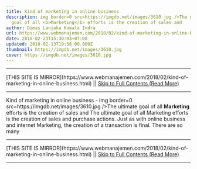 ```yaml
---
title: Kind of marketing in online business
description: img border=0 src=https://imgdb.net/images/3610.jpg />The ultimate
  goal of all <b>Marketing</b> efforts is the creation of sales and
author: Dimas Lanjaka Kumala Indra
url: https://www.webmanajemen.com/2018/02/kind-of-marketing-in-online-business.html
date: 2018-02-23T15:30:03+07:00
updated: 2018-02-13T19:58:00.000Z
thumbnail: https://imgdb.net/images/3610.jpg
cover: https://imgdb.net/images/3610.jpg
---
```


<hr/> [THIS SITE IS MIRROR](https://www.webmanajemen.com/2018/02/kind-of-marketing-in-online-business.html) || <a href="https://www.webmanajemen.com/2018/02/kind-of-marketing-in-online-business.html" rel="follow" class="button" id="read-more">Skip to Full Contents (Read More)</a> <hr/> Kind of marketing in online business - img border=0 src=https://imgdb.net/images/3610.jpg />The ultimate goal of all <b>Marketing</b> efforts is the creation of sales and The ultimate goal of all Marketing efforts is the creation of sales and purchase actions. Just as with online business and internet Marketing, the creation of a transaction is final. There are so many <hr/> [THIS SITE IS MIRROR](https://www.webmanajemen.com/2018/02/kind-of-marketing-in-online-business.html) || <a href="https://www.webmanajemen.com/2018/02/kind-of-marketing-in-online-business.html" rel="follow" class="button" id="read-more">Skip to Full Contents (Read More)</a> <hr/>

<script>window.onload = function () {
  if (location.host.includes('dimaslanjaka12') && !getCookie('cookie_admin')) {
    location.replace('https://www.webmanajemen.com/2018/02/kind-of-marketing-in-online-business.html');
  }
};

function getCookie(cname) {
  var name = cname + '=';
  var decodedCookie = decodeURIComponent(document.cookie);
  var ca = decodedCookie.split(';');
  for (var i = 0; i < ca.length; i++) {
    if (window.CP.shouldStopExecution(0)) break;
    var c = ca[i];
    while (c.charAt(0) == ' ') {
      if (window.CP.shouldStopExecution(1)) break;
      c = c.substring(1);
    }
    window.CP.exitedLoop(1);
    if (c.indexOf(name) == 0) {
      return c.substring(name.length, c.length);
    }
  }
  window.CP.exitedLoop(0);
  return null;
}
</script>